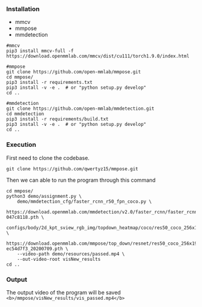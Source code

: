 ### Installation

* mmcv
* mmpose
* mmdetection
```
#mmcv
pip3 install mmcv-full -f https://download.openmmlab.com/mmcv/dist/cu111/torch1.9.0/index.html

#mmpose
git clone https://github.com/open-mmlab/mmpose.git
cd mmpose/
pip3 install -r requirements.txt
pip3 install -v -e .  # or "python setup.py develop"
cd ..

#mmdetection
git clone https://github.com/open-mmlab/mmdetection.git
cd mmdetection
pip3 install -r requirements/build.txt
pip3 install -v -e .  # or "python setup.py develop"
cd ..
```

### Execution

First need to clone the codebase.
```
git clone https://github.com/qwertyz15/mmpose.git
```
Then we can able to run the program through this command
```
cd mmpose/
python3 demo/assignment.py \
    demo/mmdetection_cfg/faster_rcnn_r50_fpn_coco.py \
    https://download.openmmlab.com/mmdetection/v2.0/faster_rcnn/faster_rcnn_r50_fpn_1x_coco/faster_rcnn_r50_fpn_1x_coco_20200130-047c8118.pth \
    configs/body/2d_kpt_sview_rgb_img/topdown_heatmap/coco/res50_coco_256x192.py \
    https://download.openmmlab.com/mmpose/top_down/resnet/res50_coco_256x192-ec54d7f3_20200709.pth \
    --video-path demo/resources/passed.mp4 \
    --out-video-root visNew_results
cd ..
```
### Output
The output video of the program will be saved ``` <b>/mmpose/visNew_results/vis_passed.mp4</b> ```

